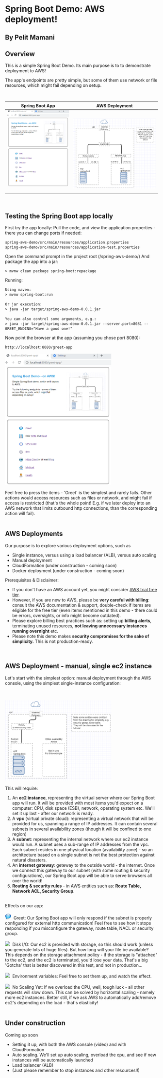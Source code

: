 # Spring Boot Demo: AWS deployment!
## By Pelit Mamani

## Overview
This is a simple Spring Boot Demo.
Its main purpose is to to demonstrate deployment to AWS!

The app's endpoints are pretty simple, but some of them use network or file resources, which
might fail depending on setup.

<br/>

|Spring Boot App|AWS Deployment|
|---------------|--------------|
|<img alt="app" raw="true" src="docs/doc-img/boot-app.png" width="350"/>&nbsp;&nbsp;&nbsp;|&nbsp;&nbsp;&nbsp;<img alt="diagram" raw="true" src="docs/doc-img/diagram-lb.png" width="450"/>|

<br/>

## Testing the Spring Boot app locally
First try the app locally:
Pull the code, and view the application.properties - there you can change ports if needed:
```
spring-aws-demo/src/main/resources/application.properties
spring-aws-demo/src/main/resources/application-test.properties
```
Open the command prompt in the project root (/spring-aws-demo/)
And package the app into a jar:
``` 
> mvnw clean package spring-boot:repackage
```
Running: 
```
Using maven:
> mvnw spring-boot:run

Or jar execution:
> java -jar target/spring-aws-demo-0.0.1.jar

You can also control some arguments, e.g.:
> java -jar target/spring-aws-demo-0.0.1.jar --server.port=8081 --GREET_ENDING="Have a good one!"
```
Now point the browser at the app (assuming you chose port 8080):
```
http://localhost:8080/greet-app
```
<img alt="app" raw="true" src="docs/doc-img/boot-app.png" width="350"/>
 
Feel free to press the items - 'Greet' is the simplest and rarely fails.
Other actions would access resources such as files or network, and might fail if access is restricted (that's the whole point! E.g. if we later deploy into an AWS network that limits outbound http connections, than the corresponding action will fail).
<br/>
<br/>

## AWS Deployments
Our purpose is to explore various deployment options, such as
*	Single instance, versus using a load balancer (ALB), versus auto scaling
*	Manual deployment
*	CloudFormation (under construction - coming soon)
*	Docker deployment (under construction - coming soon)

Prerequisites & Disclaimer:
* If you don't have an AWS account yet, you might consider [AWS trial free tier](https://aws.amazon.com/free/).
* However, if you are new to AWS, please be **very careful with billing**: consult the AWS documentation & support, double-check if items are eligible for the free tier (even items mentioned in this demo - there could be errors, oversights, or info might become outdated). 
* Please explore billing best practices such as: setting up **billing alerts**, terminating unused resources, **not leaving unnecessary instances running overnight** etc.
* Please note this demo makes **security compromises for the sake of simplicity.** This is not production-ready.

<br/>

## AWS Deployment - manual, single ec2 instance
Let's start with the simplest option: manual deployment through the AWS console,
using the simplest single-instance configuration: 

<br/><br/>
<img alt="app" raw="true" src="docs/doc-img/diagram-simple.png" width="350"/>
<br/>

This will require:
1. An **ec2 instance**, representing the virtual server where our Spring Boot app will run. It will be provided with most items you'd expect on a computer: CPU, disk space (ESB), network, operating system etc. We'll set it up last - after our network is ready.
1. A **vpc** (virtual private cloud): representing a virtual network that will be provided for us, spanning a range of IP addresses. It can contain several subnets in several availability zones (though it will be confined to one region)
1. A **subnet**: representing the internal network where our ec2 instance would run. A subnet uses a sub-range of IP addresses from the vpc. Each subnet resides in one physical location (availability zone) - so an architecture based on a single subnet is not the best protection against natural disasters.
1. An **internet gateway**: geteway to the outside world - the internet. Once we connect this gateway to our subnet (with some routing & security configurations), our Spring Boot app will be able to serve browsers all over the world! 
1. **Routing & security rules** - in AWS entities such as: **Route Table, Network ACL, Security Group**.
<br/>
Effects on our app:<br/><br/>
<img raw="true" src="src/main/resources/static/img/greet.png" width="20"/>&nbsp Greet: Our Spring Boot app will only respond if the subnet is properly configured for external http communication! Feel free to see how it stops responding if you misconfigure the gateway, route table, NACL or security group. <br/><br/>
<img raw="true" src="src/main/resources/static/img/disk.ico" width="20"/>&nbsp; Disk I/O: Our ec2 is provided with storage, so this should work (unless you generate lots of huge files). But how long will your file be available? This depends on the storage attachment policy - if the storage is "attached" to the ec2, and the ec2 is terminated, you'd lose your data. That's a big 'Gotcha' that is better discovered in this test, and not in production...<br/><br/>
<img raw="true" src="src/main/resources/static/img/env.ico" width="20"/>&nbsp; Environment variables: Feel free to set them up, and watch the effect. <br/><br/>
<img raw="true" src="src/main/resources/static/img/cpu.ico" width="20"/>&nbsp; No Scaling Yet: If we overload the CPU, well, tough luck - all other requests will slow down. This can be solved by horizontal scaling - namely more ec2 instances. Better still, if we ask AWS to automatically add/remove ec2's depending on the load - that's elasticity! <br/><br/>

## Under construction
Coming up soon
*	Setting it up, with both the AWS console (video) and with CloudFormation 
*	Auto scaling. We'll set up auto scaling, overload the cpu, and see if new instances will be automatically launched
*	Load balancer (ALB)
*	(Just please remember to stop instances and other resources!!)

